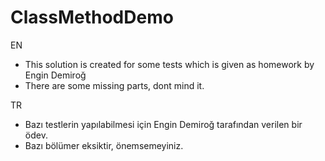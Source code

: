 # ClassMethodDemo

EN
- This solution is created for some tests which is given as homework by Engin Demiroğ
- There are some missing parts, dont mind it.

TR
- Bazı testlerin yapılabilmesi için Engin Demiroğ tarafından verilen bir ödev.
- Bazı bölümer eksiktir, önemsemeyiniz.
